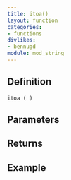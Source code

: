 ```yaml
---
title: itoa()
layout: function
categories:
- functions
divlikes:
- bennugd
module: mod_string
---
```


## Definition

    itoa ( )

## Parameters

## Returns

## Example
